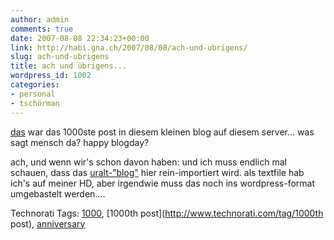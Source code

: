```yaml
---
author: admin
comments: true
date: 2007-08-08 22:34:23+00:00
link: http://habi.gna.ch/2007/08/08/ach-und-ubrigens/
slug: ach-und-ubrigens
title: ach und übrigens...
wordpress_id: 1002
categories:
- personal
- tschörman
---
```


[das](http://habi.gna.ch/2007/08/08/agenturmeldung-20/) war das 1000ste post in diesem kleinen blog auf diesem server...
was sagt mensch da? happy blogday?

ach, und wenn wir's schon davon haben: und ich muss endlich mal schauen, dass das [uralt-"blog"](http://metablog.ch/archives/2007/01/19/maol-der-alteste-blog-der-schweiz/#comment-20784) hier rein-importiert wird. als textfile hab ich's auf meiner HD, aber irgendwie muss das noch ins wordpress-format umgebastelt werden....



Technorati Tags: [1000](http://www.technorati.com/tag/1000), [1000th post](http://www.technorati.com/tag/1000th post), [anniversary](http://www.technorati.com/tag/anniversary)
